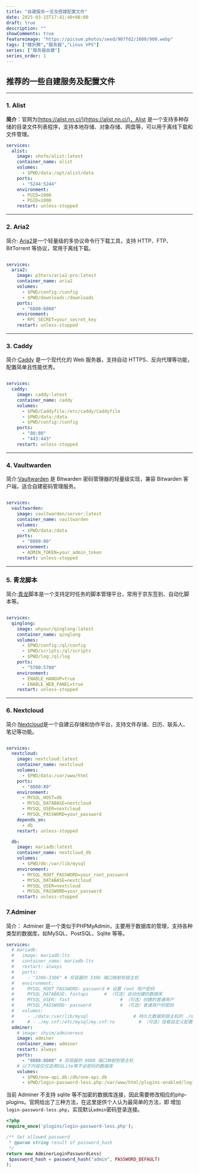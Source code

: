 ```yaml
---
title: "自建服务一览及搭建配置文件"
date: 2025-03-15T17:41:40+08:00
draft: true
description: ""
showComments: true
featureimage: "https://picsum.photos/seed/907fd2/1600/900.webp"
tags: ["瞎折腾","服务器","Linux VPS"]
series: ["服务器自建"]
series_order: 1
---
```


## 推荐的一些自建服务及配置文件

---

### 1. **Alist**

**简介**：官网为[https://alist.nn.ci/](https://alist.nn.ci/)，Alist 是一个支持多种存储的目录文件列表程序，支持本地存储、对象存储、网盘等，可以用于离线下载和文件管理。

```yaml
services:
  alist:
    image: xhofe/alist:latest
    container_name: alist
    volumes:
      - $PWD/data:/opt/alist/data
    ports:
      - "5244:5244"
    environment:
      - PUID=1000
      - PGID=1000
    restart: unless-stopped
```

---

### 2. **Aria2**

简介: [Aria2](https://aria2.github.io/)是一个轻量级的多协议命令行下载工具，支持 HTTP、FTP、BitTorrent 等协议，常用于离线下载。

```yaml

services:
  aria2:
    image: p3terx/aria2-pro:latest
    container_name: aria2
    volumes:
      - $PWD/config:/config
      - $PWD/downloads:/downloads
    ports:
      - "6800:6800"
    environment:
      - RPC_SECRET=your_secret_key
    restart: unless-stopped
```

---

### 3. **Caddy**

简介:[Caddy](https://caddyserver.com/) 是一个现代化的 Web 服务器，支持自动 HTTPS、反向代理等功能，配置简单且性能优秀。

```yaml

services:
  caddy:
    image: caddy:latest
    container_name: caddy
    volumes:
      - $PWD/Caddyfile:/etc/caddy/Caddyfile
      - $PWD/data:/data
      - $PWD/config:/config
    ports:
      - "80:80"
      - "443:443"
    restart: unless-stopped
```

---

### 4. **Vaultwarden**

简介:[Vaultwarden](https://github.com/dani-garcia/vaultwarden) 是 Bitwarden 密码管理器的轻量级实现，兼容 Bitwarden 客户端，适合自建密码管理服务。

```yaml

services:
  vaultwarden:
    image: vaultwarden/server:latest
    container_name: vaultwarden
    volumes:
      - $PWD/data:/data
    ports:
      - "8080:80"
    environment:
      - ADMIN_TOKEN=your_admin_token
    restart: unless-stopped
```

---

### 5. **青龙脚本**

简介:[青龙](https://github.com/whyour/qinglong)脚本是一个支持定时任务的脚本管理平台，常用于京东签到、自动化脚本等。

```yaml

services:
  qinglong:
    image: whyour/qinglong:latest
    container_name: qinglong
    volumes:
      - $PWD/config:/ql/config
      - $PWD/scripts:/ql/scripts
      - $PWD/log:/ql/log
    ports:
      - "5700:5700"
    environment:
      - ENABLE_HANGUP=true
      - ENABLE_WEB_PANEL=true
    restart: unless-stopped
```

---

### 6. **Nextcloud**

简介:[Nextcloud](https://nextcloud.com/)是一个自建云存储和协作平台，支持文件存储、日历、联系人、笔记等功能。

```yaml

services:
  nextcloud:
    image: nextcloud:latest
    container_name: nextcloud
    volumes:
      - $PWD/data:/var/www/html
    ports:
      - "8080:80"
    environment:
      - MYSQL_HOST=db
      - MYSQL_DATABASE=nextcloud
      - MYSQL_USER=nextcloud
      - MYSQL_PASSWORD=your_password
    depends_on:
      - db
    restart: unless-stopped

  db:
    image: mariadb:latest
    container_name: nextcloud_db
    volumes:
      - $PWD/db:/var/lib/mysql
    environment:
      - MYSQL_ROOT_PASSWORD=your_root_password
      - MYSQL_DATABASE=nextcloud
      - MYSQL_USER=nextcloud
      - MYSQL_PASSWORD=your_password
    restart: unless-stopped
```

### 7.Adminer

简介： Adminer 是一个类似于PHPMyAdmin，主要用于数据库的管理，支持各种类型的数据库，如MySQL、PostSQL、Sqlite 等等。

```yaml
services:
  # mariadb:
  #   image: mariadb:lts
  #   container_name: mariadb-lts
  #   restart: always
  #   ports:
  #     - "3306:3306" # 将容器的 3306 端口映射到宿主机
  #   environment:
  #     MYSQL_ROOT_PASSWORD: password # 设置 root 用户密码
  #     MYSQL_DATABASE: fastapi      # （可选）自动创建的数据库
  #     MYSQL_USER: fast                   # （可选）创建的普通用户
  #     MYSQL_PASSWORD: password           # （可选）普通用户的密码
  #   volumes:
  #     - ./data:/var/lib/mysql                 # 持久化数据到宿主机的 ./data 目录
  #     # - ./my.cnf:/etc/mysql/my.cnf:ro         # （可选）挂载自定义配置文件
  adminer:
    # image: shyim/adminerevo
    image: adminer
    container_name: adminer
    restart: always
    ports:
      - "8080:8080" # 将容器的 8080 端口映射到宿主机
    # 以下内容仅仅适用SQLite等不设密码的数据库
    volumes:
      - $PWD/one-api.db:/db/one-api.db
      - $PWD/login-password-less.php:/var/www/html/plugins-enabled/login-password-less.php
```

当前 Adminer 不支持 sqlite 等不加密的数据库连接，因此需要修改相应的php-plugins。官网给出了三种方法，在这里提供个人认为最简单的方法，即 增加`login-password-less.php`，实现默认`admin`密码登录连接。

```php
<?php
require_once('plugins/login-password-less.php');

/** Set allowed password
 * @param string result of password_hash
 */
return new AdminerLoginPasswordLess(
 $password_hash = password_hash("admin", PASSWORD_DEFAULT)
);
```
